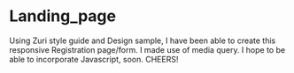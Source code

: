 # Landing_page
Using Zuri style guide and Design sample, I have been able to create this responsive Registration page/form.
I made use of media query.
I hope to be able to incorporate Javascript, soon.
CHEERS!
